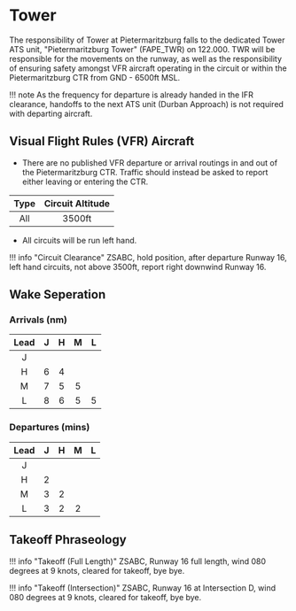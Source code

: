 # Tower
The responsibility of Tower at Pietermaritzburg falls to the dedicated Tower ATS unit, "Pietermaritzburg Tower" (FAPE_TWR) on 122.000. TWR will be responsible for the movements on the runway, as well as the responsibility of ensuring safety amongst VFR aircraft operating in the circuit or within the Pietermaritzburg CTR from GND - 6500ft MSL.

!!! note
    As the frequency for departure is already handed in the IFR clearance, handoffs to the next ATS unit (Durban Approach) is not required with departing aircraft.

## Visual Flight Rules (VFR) Aircraft

* There are no published VFR departure or arrival routings in and out of the Pietermaritzburg CTR. Traffic should instead be asked to report either leaving or entering the CTR.

| Type | Circuit Altitude |
| :---------: | :---------: |
| All | 3500ft |

* All circuits will be run left hand.

!!! info "Circuit Clearance"
    ZSABC, hold position, after departure Runway 16, left hand circuits, not above 3500ft, report right downwind Runway 16.

## Wake Seperation

### Arrivals (nm)
| Lead  | J | H | M | L |
| :---------: | :---------: | :---------: | :---------: | :---------: | 
| J     | ||||
| H     | 6 | 4 | ||
| M     | 7 | 5 | 5 | |
| L     | 8 | 6 | 5 | 5 |


### Departures (mins)

| Lead  | J | H | M | L |
| :---------: | :---------: | :---------: | :---------: | :---------: | 
| J     | ||||
| H     | 2 | |||
| M     | 3 | 2 | ||
| L     | 3 | 2 | 2 | |

## Takeoff Phraseology

!!! info "Takeoff (Full Length)"
    ZSABC, Runway 16 full length, wind 080 degrees at 9 knots, cleared for takeoff, bye bye.

!!! info "Takeoff (Intersection)"
    ZSABC, Runway 16 at Intersection D, wind 080 degrees at 9 knots, cleared for takeoff, bye bye.
